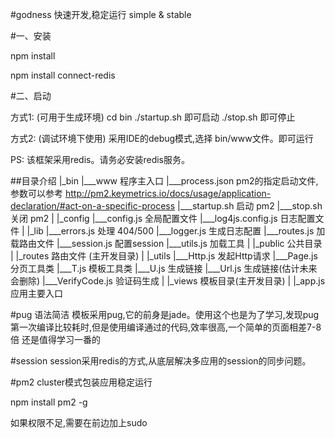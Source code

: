 #godness   快速开发,稳定运行    simple & stable

#一、安装

npm install

npm install connect-redis

#二、启动

方式1:    (可用于生成环境)
    cd bin
    ./startup.sh    即可启动
    ./stop.sh       即可停止

方式2:    (调试环境下使用)
    采用IDE的debug模式,选择 bin/www文件。即可运行

PS:
    该框架采用redis。请务必安装redis服务。


##目录介绍
    |_bin
    |___www                 程序主入口
    |___process.json        pm2的指定启动文件,参数可以参考 http://pm2.keymetrics.io/docs/usage/application-declaration/#act-on-a-specific-process
    |___startup.sh          启动 pm2
    |___stop.sh             关闭 pm2
    |
    |_config
    |___config.js           全局配置文件
    |___log4js.config.js    日志配置文件
    |
    |_lib
    |___errors.js           处理 404/500
    |___logger.js           生成日志配置
    |___routes.js           加载路由文件
    |___session.js          配置session
    |___utils.js            加载工具
    |
    |_public                公共目录
    |
    |_routes                路由文件 (主开发目录)
    |
    |_utils
    |___Http.js             发起Http请求
    |___Page.js             分页工具类
    |___T.js                模板工具类
    |___U.js                生成链接
    |___Url.js              生成链接(估计未来会删除)
    |___VerifyCode.js       验证码生成
    |
    |_views                 模板目录(主开发目录)
    |
    |_app.js                应用主要入口


#pug    语法简洁
模板采用pug,它的前身是jade。使用这个也是为了学习,发现pug第一次编译比较耗时,但是使用编译通过的代码,效率很高,一个简单的页面相差7-8倍
还是值得学习一番的

#session
session采用redis的方式,从底层解决多应用的session的同步问题。


#pm2 cluster模式包装应用稳定运行

npm install pm2 -g

如果权限不足,需要在前边加上sudo